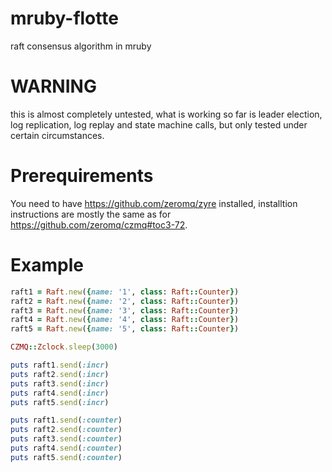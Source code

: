 # mruby-flotte
raft consensus algorithm in mruby

WARNING
=======
this is almost completely untested, what is working so far is leader election, log replication, log replay and state machine calls, but only tested under certain circumstances.

Prerequirements
===============
You need to have https://github.com/zeromq/zyre installed, installtion instructions are mostly the same as for https://github.com/zeromq/czmq#toc3-72.

Example
=======

```ruby
raft1 = Raft.new({name: '1', class: Raft::Counter})
raft2 = Raft.new({name: '2', class: Raft::Counter})
raft3 = Raft.new({name: '3', class: Raft::Counter})
raft4 = Raft.new({name: '4', class: Raft::Counter})
raft5 = Raft.new({name: '5', class: Raft::Counter})

CZMQ::Zclock.sleep(3000)

puts raft1.send(:incr)
puts raft2.send(:incr)
puts raft3.send(:incr)
puts raft4.send(:incr)
puts raft5.send(:incr)

puts raft1.send(:counter)
puts raft2.send(:counter)
puts raft3.send(:counter)
puts raft4.send(:counter)
puts raft5.send(:counter)

```
